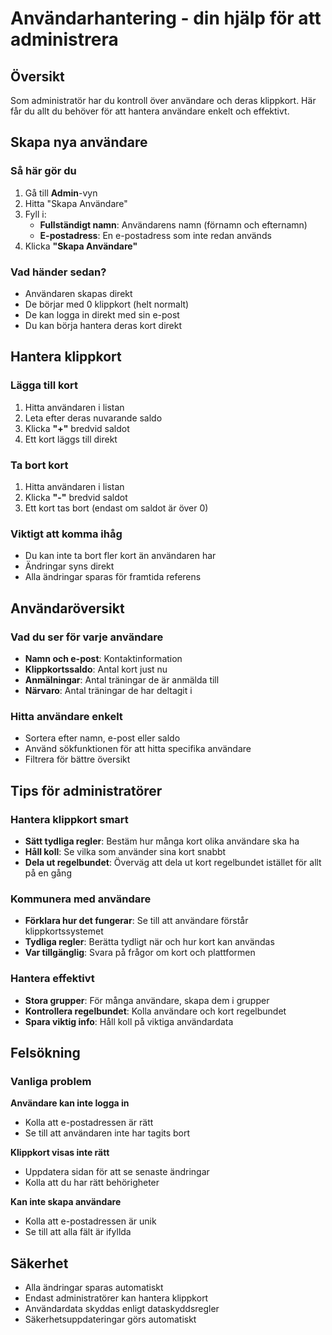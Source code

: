 # Användarhantering - din hjälp för att administrera

## Översikt

Som administratör har du kontroll över användare och deras klippkort. Här får du allt du behöver för att hantera användare enkelt och effektivt.

## Skapa nya användare

### Så här gör du
1. Gå till **Admin**-vyn
2. Hitta "Skapa Användare"
3. Fyll i:
   - **Fullständigt namn**: Användarens namn (förnamn och efternamn)
   - **E-postadress**: En e-postadress som inte redan används
4. Klicka **"Skapa Användare"**

### Vad händer sedan?
- Användaren skapas direkt
- De börjar med 0 klippkort (helt normalt)
- De kan logga in direkt med sin e-post
- Du kan börja hantera deras kort direkt

## Hantera klippkort

### Lägga till kort
1. Hitta användaren i listan
2. Leta efter deras nuvarande saldo
3. Klicka **"+"** bredvid saldot
4. Ett kort läggs till direkt

### Ta bort kort
1. Hitta användaren i listan
2. Klicka **"-"** bredvid saldot
3. Ett kort tas bort (endast om saldot är över 0)

### Viktigt att komma ihåg
- Du kan inte ta bort fler kort än användaren har
- Ändringar syns direkt
- Alla ändringar sparas för framtida referens

## Användaröversikt

### Vad du ser för varje användare
- **Namn och e-post**: Kontaktinformation
- **Klippkortssaldo**: Antal kort just nu
- **Anmälningar**: Antal träningar de är anmälda till
- **Närvaro**: Antal träningar de har deltagit i

### Hitta användare enkelt
- Sortera efter namn, e-post eller saldo
- Använd sökfunktionen för att hitta specifika användare
- Filtrera för bättre översikt

## Tips för administratörer

### Hantera klippkort smart
- **Sätt tydliga regler**: Bestäm hur många kort olika användare ska ha
- **Håll koll**: Se vilka som använder sina kort snabbt
- **Dela ut regelbundet**: Överväg att dela ut kort regelbundet istället för allt på en gång

### Kommunera med användare
- **Förklara hur det fungerar**: Se till att användare förstår klippkortssystemet
- **Tydliga regler**: Berätta tydligt när och hur kort kan användas
- **Var tillgänglig**: Svara på frågor om kort och plattformen

### Hantera effektivt
- **Stora grupper**: För många användare, skapa dem i grupper
- **Kontrollera regelbundet**: Kolla användare och kort regelbundet
- **Spara viktig info**: Håll koll på viktiga användardata

## Felsökning

### Vanliga problem
**Användare kan inte logga in**
- Kolla att e-postadressen är rätt
- Se till att användaren inte har tagits bort

**Klippkort visas inte rätt**
- Uppdatera sidan för att se senaste ändringar
- Kolla att du har rätt behörigheter

**Kan inte skapa användare**
- Kolla att e-postadressen är unik
- Se till att alla fält är ifyllda

## Säkerhet

- Alla ändringar sparas automatiskt
- Endast administratörer kan hantera klippkort
- Användardata skyddas enligt dataskyddsregler
- Säkerhetsuppdateringar görs automatiskt
